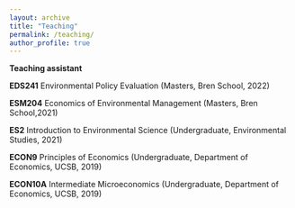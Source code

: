 ```yaml
---
layout: archive
title: "Teaching"
permalink: /teaching/
author_profile: true
---
```


**Teaching assistant**

**EDS241** Environmental Policy Evaluation (Masters, Bren School, 2022) 

**ESM204** Economics of Environmental Management (Masters, Bren School,2021)

**ES2** Introduction to Environmental Science (Undergraduate, Environmental Studies, 2021)

**ECON9** Principles of Economics (Undergraduate, Department of Economics, UCSB, 2019)

**ECON10A** Intermediate Microeconomics (Undergraduate, Department of Economics, UCSB, 2019)


